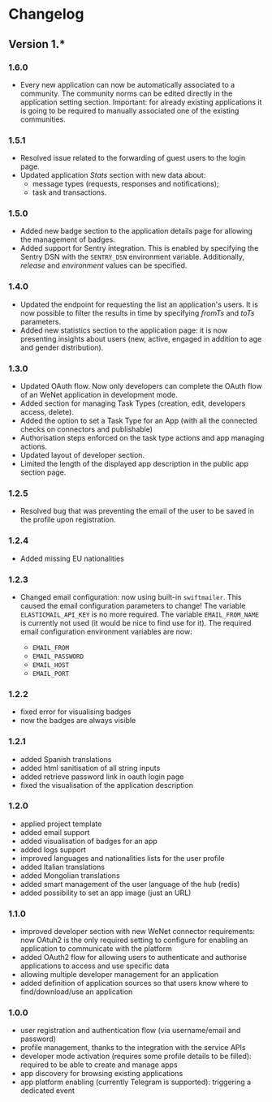 # Changelog

## Version 1.*

### 1.6.0

* Every new application can now be automatically associated to a community. The community norms can be edited directly in the application setting section. Important: for already existing applications it is going to be required to manually associated one of the existing communities. 

### 1.5.1

* Resolved issue related to the forwarding of guest users to the login page.
* Updated application _Stats_ section with new data about:
  * message types (requests, responses and notifications);
  * task and transactions.

### 1.5.0

* Added new badge section to the application details page for allowing the management of badges.
* Added support for Sentry integration. This is enabled by specifying the Sentry DSN with the `SENTRY_DSN` environment variable. Additionally, _release_ and _environment_ values can be specified.

### 1.4.0

* Updated the endpoint for requesting the list an application's users. It is now possible to filter the results in time by specifying _fromTs_ and _toTs_ parameters.
* Added new statistics section to the application page: it is now presenting insights about users (new, active, engaged in addition to age and gender distribution).

### 1.3.0

* Updated OAuth flow. Now only developers can complete the OAuth flow of an WeNet application in development mode.
* Added section for managing Task Types (creation, edit, developers access, delete).
* Added the option to set a Task Type for an App (with all the connected checks on connectors and publishable)
* Authorisation steps enforced on the task type actions and app managing actions.
* Updated layout of developer section.
* Limited the length of the displayed app description in the public app section page.

### 1.2.5

* Resolved bug that was preventing the email of the user to be saved in the profile upon registration.

### 1.2.4

* Added missing EU nationalities

### 1.2.3

* Changed email configuration: now using built-in `swiftmailer`.
This caused the email configuration parameters to change!
The variable `ELASTICMAIL_API_KEY` is no more required.
The variable `EMAIL_FROM_NAME` is currently not used (it would be nice to find use for it).
The required email configuration environment variables are now:

    * `EMAIL_FROM`
    * `EMAIL_PASSWORD`
    * `EMAIL_HOST`
    * `EMAIL_PORT`

### 1.2.2

* fixed error for visualising badges
* now the badges are always visible


### 1.2.1

* added Spanish translations
* added html sanitisation of all string inputs
* added retrieve password link in oauth login page
* fixed the visualisation of the application description

### 1.2.0

* applied project template
* added email support
* added visualisation of badges for an app
* added logs support
* improved languages and nationalities lists for the user profile
* added Italian translations
* added Mongolian translations
* added smart management of the user language of the hub (redis)
* added possibility to set an app image (just an URL)

### 1.1.0

* improved developer section with new WeNet connector requirements: now OAtuh2 is the only required setting to configure for enabling an application to communicate with the platform
* added OAuth2 flow for allowing users to authenticate and authorise applications to access and use specific data
* allowing multiple developer management for an application
* added definition of application sources so that users know where to find/download/use an application

### 1.0.0

* user registration and authentication flow (via username/email and password)
* profile management, thanks to the integration with the service APIs
* developer mode activation (requires some profile details to be filled): required to be able to create and manage apps
* app discovery for browsing existing applications
* app platform enabling (currently Telegram is supported): triggering a dedicated event

